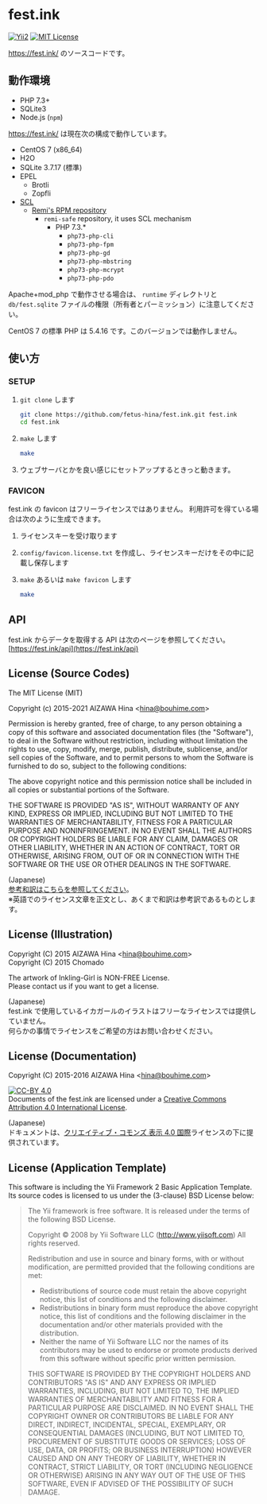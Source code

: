 fest.ink
========

[![Yii2](https://img.shields.io/badge/Powered_by-Yii_Framework-green.svg?style=flat)](http://www.yiiframework.com/)
[![MIT License](https://img.shields.io/github/license/fetus-hina/fest.ink.svg)](https://github.com/fetus-hina/fest.ink/blob/master/LICENSE)

https://fest.ink/ のソースコードです。

動作環境
--------

* PHP 7.3+
* SQLite3
* Node.js (`npm`)

https://fest.ink/ は現在次の構成で動作しています。

* CentOS 7 (x86_64)
* H2O
* SQLite 3.7.17 (標準)
* EPEL
    - Brotli
    - Zopfli
* [SCL](https://www.softwarecollections.org/)
    * [Remi's RPM repository](http://rpms.remirepo.net/)
        - `remi-safe` repository, it uses SCL mechanism
            - PHP 7.3.*
                - `php73-php-cli`
                - `php73-php-fpm`
                - `php73-php-gd`
                - `php73-php-mbstring`
                - `php73-php-mcrypt`
                - `php73-php-pdo`

Apache+mod_php で動作させる場合は、 `runtime` ディレクトリと `db/fest.sqlite` ファイルの権限（所有者とパーミッション）に注意してください。

CentOS 7 の標準 PHP は 5.4.16 です。このバージョンでは動作しません。


使い方
------

### SETUP ###

1. `git clone` します

    ```sh
    git clone https://github.com/fetus-hina/fest.ink.git fest.ink
    cd fest.ink
    ```

2. `make` します

    ```sh
    make
    ```

3. ウェブサーバとかを良い感じにセットアップするときっと動きます。

### FAVICON ###

fest.ink の favicon はフリーライセンスではありません。
利用許可を得ている場合は次のように生成できます。

1. ライセンスキーを受け取ります

2. `config/favicon.license.txt` を作成し、ライセンスキーだけをその中に記載し保存します

3. `make` あるいは `make favicon` します

    ```sh
    make
    ```


API
---

fest.ink からデータを取得する API は次のページを参照してください。
[https://fest.ink/api](https://fest.ink/api)


License (Source Codes)
----------------------

The MIT License (MIT)

Copyright (c) 2015-2021 AIZAWA Hina \<hina@bouhime.com\>

Permission is hereby granted, free of charge, to any person obtaining a copy
of this software and associated documentation files (the "Software"), to deal
in the Software without restriction, including without limitation the rights
to use, copy, modify, merge, publish, distribute, sublicense, and/or sell
copies of the Software, and to permit persons to whom the Software is
furnished to do so, subject to the following conditions:

The above copyright notice and this permission notice shall be included in all
copies or substantial portions of the Software.

THE SOFTWARE IS PROVIDED "AS IS", WITHOUT WARRANTY OF ANY KIND, EXPRESS OR
IMPLIED, INCLUDING BUT NOT LIMITED TO THE WARRANTIES OF MERCHANTABILITY,
FITNESS FOR A PARTICULAR PURPOSE AND NONINFRINGEMENT. IN NO EVENT SHALL THE
AUTHORS OR COPYRIGHT HOLDERS BE LIABLE FOR ANY CLAIM, DAMAGES OR OTHER
LIABILITY, WHETHER IN AN ACTION OF CONTRACT, TORT OR OTHERWISE, ARISING FROM,
OUT OF OR IN CONNECTION WITH THE SOFTWARE OR THE USE OR OTHER DEALINGS IN THE
SOFTWARE.

(Japanese)  
[参考和訳はこちらを参照してください](https://osdn.jp/projects/opensource/wiki/licenses%2FMIT_license)。  
※英語でのライセンス文章を正文とし、あくまで和訳は参考訳であるものとします。


License (Illustration)
----------------------

Copyright (C) 2015 AIZAWA Hina \<hina@bouhime.com\>  
Copyright (C) 2015 Chomado

The artwork of Inkling-Girl is NON-FREE License.  
Please contact us if you want to get a license.


(Japanese)  
fest.ink で使用しているイカガールのイラストはフリーなライセンスでは提供していません。  
何らかの事情でライセンスをご希望の方はお問い合わせください。


License (Documentation)
-----------------------

Copyright (C) 2015-2016 AIZAWA Hina \<hina@bouhime.com\>

[![CC-BY 4.0](https://i.creativecommons.org/l/by/4.0/88x31.png)](http://creativecommons.org/licenses/by/4.0/deed.ja)  
Documents of the fest.ink are licensed under a [Creative Commons Attribution 4.0 International License](http://creativecommons.org/licenses/by/4.0/deed.en).

(Japanese)  
ドキュメントは、[クリエイティブ・コモンズ 表示 4.0 国際](http://creativecommons.org/licenses/by/4.0/deed.ja)ライセンスの下に提供されています。


License (Application Template)
------------------------------

This software is including the Yii Framework 2 Basic Application Template.  
Its source codes is licensed to us under the (3-clause) BSD License below:

> The Yii framework is free software. It is released under the terms of
> the following BSD License.
> 
> Copyright © 2008 by Yii Software LLC (http://www.yiisoft.com)
> All rights reserved.
> 
> Redistribution and use in source and binary forms, with or without
> modification, are permitted provided that the following conditions
> are met:
> 
>  * Redistributions of source code must retain the above copyright
>    notice, this list of conditions and the following disclaimer.
>  * Redistributions in binary form must reproduce the above copyright
>    notice, this list of conditions and the following disclaimer in
>    the documentation and/or other materials provided with the
>    distribution.
>  * Neither the name of Yii Software LLC nor the names of its
>    contributors may be used to endorse or promote products derived
>    from this software without specific prior written permission.
> 
> THIS SOFTWARE IS PROVIDED BY THE COPYRIGHT HOLDERS AND CONTRIBUTORS
> "AS IS" AND ANY EXPRESS OR IMPLIED WARRANTIES, INCLUDING, BUT NOT
> LIMITED TO, THE IMPLIED WARRANTIES OF MERCHANTABILITY AND FITNESS
> FOR A PARTICULAR PURPOSE ARE DISCLAIMED. IN NO EVENT SHALL THE
> COPYRIGHT OWNER OR CONTRIBUTORS BE LIABLE FOR ANY DIRECT, INDIRECT,
> INCIDENTAL, SPECIAL, EXEMPLARY, OR CONSEQUENTIAL DAMAGES (INCLUDING,
> BUT NOT LIMITED TO, PROCUREMENT OF SUBSTITUTE GOODS OR SERVICES;
> LOSS OF USE, DATA, OR PROFITS; OR BUSINESS INTERRUPTION) HOWEVER
> CAUSED AND ON ANY THEORY OF LIABILITY, WHETHER IN CONTRACT, STRICT
> LIABILITY, OR TORT (INCLUDING NEGLIGENCE OR OTHERWISE) ARISING IN
> ANY WAY OUT OF THE USE OF THIS SOFTWARE, EVEN IF ADVISED OF THE
> POSSIBILITY OF SUCH DAMAGE.



